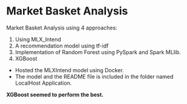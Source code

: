 # Market Basket Analysis

Market Basket Analysis using 4 approaches:

1. Using MLX_Intend
2. A recommendation model using tf-idf
3. Implementation of Random Forest using PySpark and Spark MLlib.
4. XGBoost 

* Hosted the MLXIntend model using Docker.
* The model and the README file is included in the folder named LocalHost Application.



**XGBoost seemed to perform the best.**



